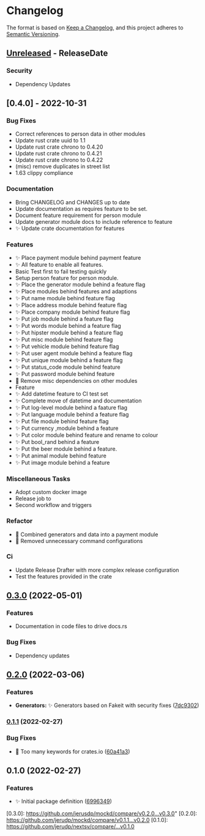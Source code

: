 # Changelog

The format is based on [Keep a Changelog](https://keepachangelog.com/en/1.0.0/),
and this project adheres to [Semantic Versioning](https://semver.org/spec/v2.0.0.html).

<!-- next-header -->

## [Unreleased] - ReleaseDate

### Security

- Dependency Updates

## [0.4.0] - 2022-10-31

### Bug Fixes

- Correct references to person data in other modules
- Update rust crate uuid to 1.1
- Update rust crate chrono to 0.4.20
- Update rust crate chrono to 0.4.21
- Update rust crate chrono to 0.4.22
- (misc) remove duplicates in street list
- 1.63 clippy compliance

### Documentation

- Bring CHANGELOG and CHANGES up to date
- Update documentation as requires feature to be set.
- Document feature requirement for person module
- Update generator module docs to include reference to feature
- ✨ Update crate documentation for features

### Features

- ✨ Place payment module behind payment feature
- ✨ All feature to enable all features.
- Basic Test first to fail testing quickly
- Setup person feature for person module.
- ✨ Place the generator module behind a feature flag
- ✨ Place modules behind features and adaptions
- ✨ Put name module behind feature flag
- ✨ Place address module behind feature flag
- ✨ Place company module behind feature flag
- ✨ Put job module behind a feature flag
- ✨ Put words module behind a feature flag
- ✨ Put hipster module behind a feature flag
- ✨ Put misc module behind feature flag
- ✨ Put vehicle module behind feature flag
- ✨ Put user agent module behind a feature flag
- ✨ Put unique module behind a feature flag
- ✨ Put status_code module behind feature
- ✨ Put password module behind feature
- 🐛 Remove misc dependencies on other modules
- Feature
- ✨ Add datetime feature to CI test set
- ✨ Complete move of datetime and documentation
- ✨ Put log-level module behind a faature flag
- ✨ Put language module behind a feature flag
- ✨ Put file module behind feature flag
- ✨ Put currency ,module behind a feature
- ✨ Put color module behind feature and rename to colour
- ✨ Put bool_rand behind a feature
- ✨ Put the beer module behind a feature.
- ✨ Put animal module behind feature
- ✨ Put image module behind a feature

### Miscellaneous Tasks

- Adopt custom docker image
- Release job to
- Second workflow and triggers

### Refactor

- 🎨 Combined generators and data into a payment module
- 🎨 Removed unnecessary command configurations

### Ci

- Update Release Drafter with more complex release configuration
- Test the features provided in the crate

## [0.3.0](https://github.com/jerusdp/mockd/compare/v0.2.0...v0.3.0) (2022-05-01)

### Features

* Documentation in code files to drive docs.rs

### Bug Fixes

* Dependency updates

## [0.2.0](https://github.com/jerusdp/mockd/compare/v0.1.1...v0.2.0) (2022-03-06)

### Features

* **Generators:** ✨ Generators based on Fakeit with security fixes ([7dc9302](https://github.com/jerusdp/mockd/commit/7dc9302f2f426efd3eb7eed22748aadd142ae2de))

### [0.1.1](https://github.com/jerusdp/mockd/compare/v0.1.0...v0.1.1) (2022-02-27)

### Bug Fixes

* 🐛 Too many keywords for crates.io ([60a41a3](https://github.com/jerusdp/mockd/commit/60a41a3f21427c137b2c60d5b2a89b267a73d8b1))

## 0.1.0 (2022-02-27)

### Features

* ✨ Initial package definition ([6996349](https://github.com/jerusdp/mockd/commit/6996349ca82c1050cb4ed23f72b0cb729950cc2d))

<!-- next-url -->
[Unreleased]: https://github.com/jerusdp/mockd/compare/v0.4.0...HEAD
[Unreleased]: https://github.com/jerusdp/mockd/compare/v0.3.0...v0.4.0
[0.3.0]: <https://github.com/jerusdp/mockd/compare/v0.2.0...v0.3.0>"
[0.2.0]: <https://github.com/jerudp/mockd/compare/v0.1.1...v0.2.0>
[0.1.0]: <https://github.com/jerudp/nextsv/compare/...v0.1.0>